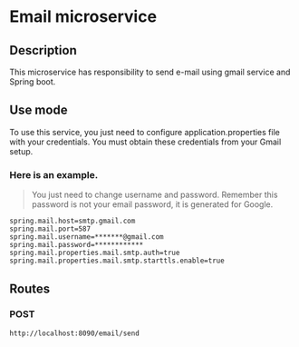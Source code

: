 # Email microservice

## Description
This microservice has responsibility to send e-mail using gmail service and Spring boot.

## Use mode

To use this service, you just need to configure application.properties file with your credentials. You must obtain these credentials from your Gmail setup.
### Here is an example.
> You just need to change username and password. Remember this password is not your email password, it is generated for Google.
```
spring.mail.host=smtp.gmail.com
spring.mail.port=587
spring.mail.username=*******@gmail.com
spring.mail.password=************
spring.mail.properties.mail.smtp.auth=true
spring.mail.properties.mail.smtp.starttls.enable=true
```

## Routes
### POST
```
http://localhost:8090/email/send
```